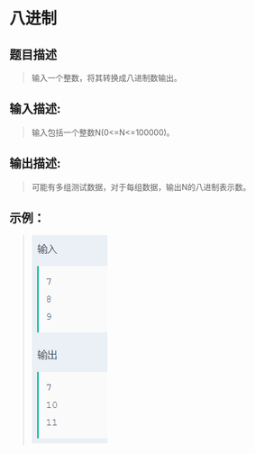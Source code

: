 # 八进制

## 题目描述
>输入一个整数，将其转换成八进制数输出。

## 输入描述:
>输入包括一个整数N(0<=N<=100000)。

## 输出描述:
>可能有多组测试数据，对于每组数据，输出N的八进制表示数。

## 示例：
>![Image text](sample.PNG)
